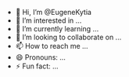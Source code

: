- 👋 Hi, I’m @EugeneKytia
- 👀 I’m interested in ...
- 🌱 I’m currently learning ...
- 💞️ I’m looking to collaborate on ...
- 📫 How to reach me ...
- 😄 Pronouns: ...
- ⚡ Fun fact: ...

<!---
EugeneKytia/EugeneKytia is a ✨ special ✨ repository because its `README.md` (this file) appears on your GitHub profile.
You can click the Preview link to take a look at your changes.
--->
